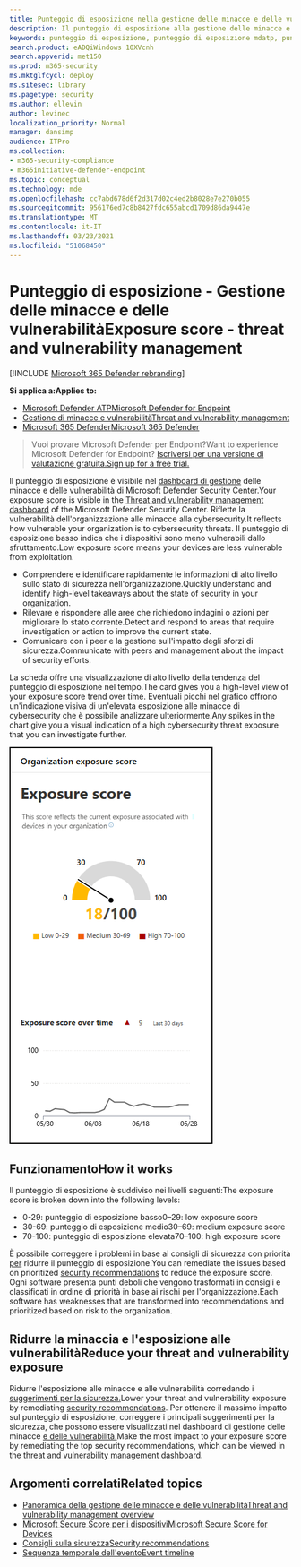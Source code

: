 ```yaml
---
title: Punteggio di esposizione nella gestione delle minacce e delle vulnerabilità
description: Il punteggio di esposizione alla gestione delle minacce e delle vulnerabilità riflette la vulnerabilità dell'organizzazione alle minacce di cybersecurity.
keywords: punteggio di esposizione, punteggio di esposizione mdatp, punteggio di esposizione mdatp tvm, punteggio di esposizione dell'organizzazione, punteggio di esposizione dell'organizzazione tvm, gestione delle minacce e delle vulnerabilità, Microsoft Defender for Endpoint
search.product: eADQiWindows 10XVcnh
search.appverid: met150
ms.prod: m365-security
ms.mktglfcycl: deploy
ms.sitesec: library
ms.pagetype: security
ms.author: ellevin
author: levinec
localization_priority: Normal
manager: dansimp
audience: ITPro
ms.collection:
- m365-security-compliance
- m365initiative-defender-endpoint
ms.topic: conceptual
ms.technology: mde
ms.openlocfilehash: cc7abd678d6f2d317d02c4ed2b8028e7e270b055
ms.sourcegitcommit: 956176ed7c8b8427fdc655abcd1709d86da9447e
ms.translationtype: MT
ms.contentlocale: it-IT
ms.lasthandoff: 03/23/2021
ms.locfileid: "51068450"
---
```

# <a name="exposure-score---threat-and-vulnerability-management"></a><span data-ttu-id="b0e7c-104">Punteggio di esposizione - Gestione delle minacce e delle vulnerabilità</span><span class="sxs-lookup"><span data-stu-id="b0e7c-104">Exposure score - threat and vulnerability management</span></span>

[!INCLUDE [Microsoft 365 Defender rebranding](../../includes/microsoft-defender.md)]

<span data-ttu-id="b0e7c-105">**Si applica a:**</span><span class="sxs-lookup"><span data-stu-id="b0e7c-105">**Applies to:**</span></span>

- [<span data-ttu-id="b0e7c-106">Microsoft Defender ATP</span><span class="sxs-lookup"><span data-stu-id="b0e7c-106">Microsoft Defender for Endpoint</span></span>](https://go.microsoft.com/fwlink/?linkid=2154037)
- [<span data-ttu-id="b0e7c-107">Gestione di minacce e vulnerabilità</span><span class="sxs-lookup"><span data-stu-id="b0e7c-107">Threat and vulnerability management</span></span>](next-gen-threat-and-vuln-mgt.md)
- [<span data-ttu-id="b0e7c-108">Microsoft 365 Defender</span><span class="sxs-lookup"><span data-stu-id="b0e7c-108">Microsoft 365 Defender</span></span>](https://go.microsoft.com/fwlink/?linkid=2118804)

><span data-ttu-id="b0e7c-109">Vuoi provare Microsoft Defender per Endpoint?</span><span class="sxs-lookup"><span data-stu-id="b0e7c-109">Want to experience Microsoft Defender for Endpoint?</span></span> [<span data-ttu-id="b0e7c-110">Iscriversi per una versione di valutazione gratuita.</span><span class="sxs-lookup"><span data-stu-id="b0e7c-110">Sign up for a free trial.</span></span>](https://www.microsoft.com/microsoft-365/windows/microsoft-defender-atp?ocid=docs-wdatp-portaloverview-abovefoldlink)

<span data-ttu-id="b0e7c-111">Il punteggio di esposizione è visibile nel [dashboard di gestione](tvm-dashboard-insights.md) delle minacce e delle vulnerabilità di Microsoft Defender Security Center.</span><span class="sxs-lookup"><span data-stu-id="b0e7c-111">Your exposure score is visible in the [Threat and vulnerability management dashboard](tvm-dashboard-insights.md) of the Microsoft Defender Security Center.</span></span> <span data-ttu-id="b0e7c-112">Riflette la vulnerabilità dell'organizzazione alle minacce alla cybersecurity.</span><span class="sxs-lookup"><span data-stu-id="b0e7c-112">It reflects how vulnerable your organization is to cybersecurity threats.</span></span> <span data-ttu-id="b0e7c-113">Il punteggio di esposizione basso indica che i dispositivi sono meno vulnerabili dallo sfruttamento.</span><span class="sxs-lookup"><span data-stu-id="b0e7c-113">Low exposure score means your devices are less vulnerable from exploitation.</span></span>

- <span data-ttu-id="b0e7c-114">Comprendere e identificare rapidamente le informazioni di alto livello sullo stato di sicurezza nell'organizzazione.</span><span class="sxs-lookup"><span data-stu-id="b0e7c-114">Quickly understand and identify high-level takeaways about the state of security in your organization.</span></span>
- <span data-ttu-id="b0e7c-115">Rilevare e rispondere alle aree che richiedono indagini o azioni per migliorare lo stato corrente.</span><span class="sxs-lookup"><span data-stu-id="b0e7c-115">Detect and respond to areas that require investigation or action to improve the current state.</span></span>
- <span data-ttu-id="b0e7c-116">Comunicare con i peer e la gestione sull'impatto degli sforzi di sicurezza.</span><span class="sxs-lookup"><span data-stu-id="b0e7c-116">Communicate with peers and management about the impact of security efforts.</span></span>

<span data-ttu-id="b0e7c-117">La scheda offre una visualizzazione di alto livello della tendenza del punteggio di esposizione nel tempo.</span><span class="sxs-lookup"><span data-stu-id="b0e7c-117">The card gives you a high-level view of your exposure score trend over time.</span></span> <span data-ttu-id="b0e7c-118">Eventuali picchi nel grafico offrono un'indicazione visiva di un'elevata esposizione alle minacce di cybersecurity che è possibile analizzare ulteriormente.</span><span class="sxs-lookup"><span data-stu-id="b0e7c-118">Any spikes in the chart give you a visual indication of a high cybersecurity threat exposure that you can investigate further.</span></span>

![Scheda punteggio esposizione](images/tvm_exp_score.png)

## <a name="how-it-works"></a><span data-ttu-id="b0e7c-120">Funzionamento</span><span class="sxs-lookup"><span data-stu-id="b0e7c-120">How it works</span></span>

<span data-ttu-id="b0e7c-121">Il punteggio di esposizione è suddiviso nei livelli seguenti:</span><span class="sxs-lookup"><span data-stu-id="b0e7c-121">The exposure score is broken down into the following levels:</span></span>

- <span data-ttu-id="b0e7c-122">0-29: punteggio di esposizione basso</span><span class="sxs-lookup"><span data-stu-id="b0e7c-122">0–29: low exposure score</span></span>
- <span data-ttu-id="b0e7c-123">30-69: punteggio di esposizione medio</span><span class="sxs-lookup"><span data-stu-id="b0e7c-123">30–69: medium exposure score</span></span>
- <span data-ttu-id="b0e7c-124">70-100: punteggio di esposizione elevata</span><span class="sxs-lookup"><span data-stu-id="b0e7c-124">70–100: high exposure score</span></span>

<span data-ttu-id="b0e7c-125">È possibile correggere i problemi in base ai consigli di sicurezza con priorità [per](tvm-security-recommendation.md) ridurre il punteggio di esposizione.</span><span class="sxs-lookup"><span data-stu-id="b0e7c-125">You can remediate the issues based on prioritized [security recommendations](tvm-security-recommendation.md) to reduce the exposure score.</span></span> <span data-ttu-id="b0e7c-126">Ogni software presenta punti deboli che vengono trasformati in consigli e classificati in ordine di priorità in base ai rischi per l'organizzazione.</span><span class="sxs-lookup"><span data-stu-id="b0e7c-126">Each software has weaknesses that are transformed into recommendations and prioritized based on risk to the organization.</span></span>

## <a name="reduce-your-threat-and-vulnerability-exposure"></a><span data-ttu-id="b0e7c-127">Ridurre la minaccia e l'esposizione alle vulnerabilità</span><span class="sxs-lookup"><span data-stu-id="b0e7c-127">Reduce your threat and vulnerability exposure</span></span>

<span data-ttu-id="b0e7c-128">Ridurre l'esposizione alle minacce e alle vulnerabilità corredando i [suggerimenti per la sicurezza.](tvm-security-recommendation.md)</span><span class="sxs-lookup"><span data-stu-id="b0e7c-128">Lower your threat and vulnerability exposure by remediating [security recommendations](tvm-security-recommendation.md).</span></span> <span data-ttu-id="b0e7c-129">Per ottenere il massimo impatto sul punteggio di esposizione, correggere i principali suggerimenti per la sicurezza, che possono essere visualizzati nel dashboard di gestione delle minacce [e delle vulnerabilità.](tvm-dashboard-insights.md)</span><span class="sxs-lookup"><span data-stu-id="b0e7c-129">Make the most impact to your exposure score by remediating the top security recommendations, which can be viewed in the [threat and vulnerability management dashboard](tvm-dashboard-insights.md).</span></span>

## <a name="related-topics"></a><span data-ttu-id="b0e7c-130">Argomenti correlati</span><span class="sxs-lookup"><span data-stu-id="b0e7c-130">Related topics</span></span>

- [<span data-ttu-id="b0e7c-131">Panoramica della gestione delle minacce e delle vulnerabilità</span><span class="sxs-lookup"><span data-stu-id="b0e7c-131">Threat and vulnerability management overview</span></span>](next-gen-threat-and-vuln-mgt.md)
- [<span data-ttu-id="b0e7c-132">Microsoft Secure Score per i dispositivi</span><span class="sxs-lookup"><span data-stu-id="b0e7c-132">Microsoft Secure Score for Devices</span></span>](tvm-microsoft-secure-score-devices.md)
- [<span data-ttu-id="b0e7c-133">Consigli sulla sicurezza</span><span class="sxs-lookup"><span data-stu-id="b0e7c-133">Security recommendations</span></span>](tvm-security-recommendation.md)
- [<span data-ttu-id="b0e7c-134">Sequenza temporale dell'evento</span><span class="sxs-lookup"><span data-stu-id="b0e7c-134">Event timeline</span></span>](threat-and-vuln-mgt-event-timeline.md)
